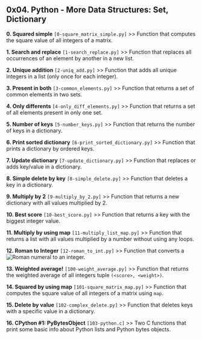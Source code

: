 ## 0x04. Python - More Data Structures: Set, Dictionary

**0. Squared simple** `[0-square_matrix_simple.py]` >> Function that computes the square value of all integers of a matrix.

**1. Search and replace** `[1-search_replace.py]` >> Function that replaces all occurrences of an element by another in a new list.

**2. Unique addition** `[2-uniq_add.py]` >> Function that adds all unique integers in a list (only once for each integer).

**3. Present in both** `[3-common_elements.py]` >> Function that returns a set of common elements in two sets.

**4. Only differents** `[4-only_diff_elements.py]` >> Function that returns a set of all elements present in only one set.

**5. Number of keys** `[5-number_keys.py]` >> Function that returns the number of keys in a dictionary.

**6. Print sorted dictionary** `[6-print_sorted_dictionary.py]` >> Function that prints a dictionary by ordered keys.

**7. Update dictionary** `[7-update_dictionary.py]` >> Function that replaces or adds key/value in a dictionary.

**8. Simple delete by key** `[8-simple_delete.py]` >> Function that deletes a key in a dictionary.

**9. Multiply by 2** `[9-multiply_by_2.py]` >> Function that returns a new dictionary with all values multiplied by 2.

**10. Best score** `[10-best_score.py]` >> Function that returns a key with the biggest integer value.

**11. Multiply by using map** `[11-multiply_list_map.py]` >> Function that returns a list with all values multiplied by a number without using any loops.

**12. Roman to Integer** `[12-roman_to_int.py]` >> Function that converts a ![Roman numeral](https://en.wikipedia.org/wiki/Roman_numerals) to an integer.

**13. Weighted average!** `[100-weight_average.py]` >> Function that returns the weighted average of all integers tuple `(<score>, <weight>)`.

**14. Squared by using map** `[101-square_matrix_map.py]` >> Function that computes the square value of all integers of a matrix using `map`.

**15. Delete by value** `[102-complex_delete.py]` >> Function that deletes keys with a specific value in a dictionary.

**16. CPython #1: PyBytesObject** `[103-python.c]` >> Two C functions that print some basic info about Python lists and Python bytes objects.
